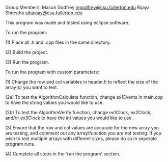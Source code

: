 Group Members:
Mason Godfrey mgodfrey@csu.fullerton.edu
Bijaya Shrestha sthavjay@csu.fullerton.edu

This program was made and tested using eclipse software. 

To run the program:

(1) Place all .h and .cpp files in the same directory.

(2) Build the project.

(3) Run the program.

To run the program with custom parameters:

(1) Change the row and col variables in header.h to reflect the size of the array(s) you want to test.

(2a) To test the AlgorithmCalculate function, change ex1Events in main.cpp to have the string values you would like to use.

(2b) To test the AlgorithmVerify function, change ex1Clock, ex2Clock, and/or ex3Clock to have the int values you would like to use.

(3) Ensure that the row and col values are accurate for the new array you are testing, and comment out any array/function you are not testing. If you wish to test multiple arrays with different sizes, please do so in seperate program runs.

(4) Complete all steps in the 'run the program' section.

